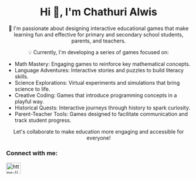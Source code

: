 <h1 align="center">Hi 👋, I'm Chathuri Alwis</h1>

<p align="center">
  🚀 I'm passionate about designing interactive educational games that make learning fun and effective for primary and secondary school students, parents, and teachers.
</p>

<p align="center">
  💡 Currently, I'm developing a series of games focused on:
</p>

<ul>
  <li>Math Mastery: Engaging games to reinforce key mathematical concepts.</li>
  <li>Language Adventures: Interactive stories and puzzles to build literacy skills.</li>
  <li>Science Explorations: Virtual experiments and simulations that bring science to life.</li>
  <li>Creative Coding: Games that introduce programming concepts in a playful way.</li>
  <li>Historical Quests: Interactive journeys through history to spark curiosity.</li>
  <li>Parent-Teacher Tools: Games designed to facilitate communication and track student progress.</li>
</ul>

<p align="center">
  Let's collaborate to make education more engaging and accessible for everyone!
</p>

<h3 align="left">Connect with me:</h3>
<p align="left">
  <a href="https://linkedin.com/in/https://www.linkedin.com/in/chathuri-alwis-31b833178/" target="_blank">
    <img align="center" src="https://raw.githubusercontent.com/rahuldkjain/github-profile-readme-generator/master/src/images/icons/Social/linked-in-alt.svg" alt="https://www.linkedin.com/in/chathuri-alwis-31b833178/" height="30" width="40" />
  </a>
</p>
